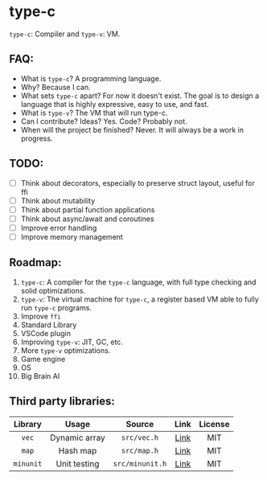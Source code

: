 type-c
===



`type-c`: Compiler and `type-v`: VM.


## FAQ:
- What is `type-c`? A programming language.
- Why? Because I can.
- What sets `type-c` apart? For now it doesn't exist. The goal is to design a language that is highly expressive, easy to use, and fast.
- What is `type-v`? The VM that will run type-c.
- Can I contribute? Ideas? Yes. Code? Probably not.
- When will the project be finished? Never. It will always be a work in progress.

## TODO:
- [ ] Think about decorators, especially to preserve struct layout, useful for ffi
- [ ] Think about mutability
- [ ] Think about partial function applications
- [ ] Think about async/await and coroutines
- [ ] Improve error handling
- [ ] Improve memory management

## Roadmap:
1. `type-c`: A compiler for the `type-c` language, with full type checking and solid optimizations.
2. `type-v`: The virtual machine for `type-c`, a register based VM able to fully run `type-c` programs.
3. Improve `ffi`
4. Standard Library
5. VSCode plugin
6. Improving `type-v`: JIT, GC, etc.
7. More `type-v` optimizations.
8. Game engine
9. OS
10. Big Brain AI

## Third party libraries:

| Library | Usage | Source | Link | License |
| :---: | :---: | :---: | :---: |:---:|
| `vec` | Dynamic array | `src/vec.h` | [Link](https://github.com/rxi/vec)| MIT |
| `map` | Hash map | `src/map.h` | [Link](https://github.com/rxi/map) | MIT |
| `minunit` | Unit testing | `src/minunit.h` | [Link](https://github.com/siu/minunit) | MIT |


